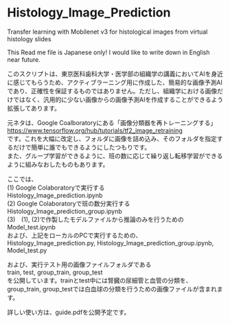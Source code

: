 # Histology_Image_Prediction
Transfer learning with Mobilenet v3 for histological images from virtual histology slides

This Read me file is Japanese only! I would like to write down in English near future.

このスクリプトは、東京医科歯科大学・医学部の組織学の講義においてAIを身近に感じてもらうため、アクティブラーニング用に作成した、簡易的な画像予測AIであり、正確性を保証するものではありません。ただし、組織学における画像だけではなく、汎用的に少ない画像からの画像予測AIを作成することができるよう拡張してあります。

元ネタは、Google Coalboratoryにある「画像分類器を再トレーニングする」<br>
https://www.tensorflow.org/hub/tutorials/tf2_image_retraining <br>
です。これを大幅に改定し、フォルダに画像を詰め込み、そのフォルダを指定するだけで簡単に誰でもできるようにしたつもりです。<br>
また、グループ学習ができるように、班の数に応じて繰り返し転移学習ができるように組みなおしたものもあります。

ここでは、<br>
(1) Google Colaboratoryで実行する<br>
Histology_Image_prediction.ipynb<br>
(2) Google Colaboratoryで班の数分実行する<br>
Histology_Image_prediction_group.ipynb<br>
(3)　(1), (2)で作製したモデルファイルから推論のみを行うための<br>
Model_test.ipynb<br>
および、上記をローカルのPCで実行するための、<br>
Histology_Image_prediction.py, Histology_Image_prediction_group.ipynb, Model_test.py

および、実行テスト用の画像ファイルフォルダである<br>
train, test, group_train, group_test<br>
を公開しています。trainとtest中には腎臓の尿細管と血管の分類を、group_train, group_testでは白血球の分類を行うための画像ファイルが含まれます。<br>

詳しい使い方は、guide.pdfを公開予定です。

